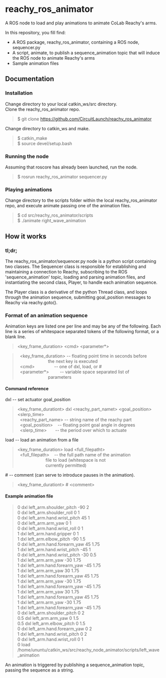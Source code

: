 # reachy_ros_animator
A ROS node to load and play animations to animate CoLab Reachy's arms.

In this repository, you fill find:
* A ROS package, reachy_ros_animator, containing a ROS node, sequencer.py
* A script, animate, to publish a sequence_animation topic that will induce the ROS node to animate Reachy's arms
* Sample animation files


## Documentation

### Installation

Change directory to your local catkin_ws/src directory.  
Clone the reachy_ros_animator repo.

> $ git clone https://github.com/CircuitLaunch/reachy_ros_animator

Change directory to catkin_ws and make.

> $ catkin_make  
> $ source devel/setup.bash

### Running the node

Assuming that roscore has already been launched, run the node.

> $ rosrun reachy_ros_animator sequencer.py

### Playing animations

Change directory to the scripts folder within the local reachy_ros_animator repo, and execute animate passing one of the animation files.

> $ cd src/reachy_ros_animator/scripts  
> $ ./animate right_wave_animation

## How it works

### tl;dr;

The reachy_ros_animator/sequencer.py node is a python script containing two classes. The Sequencer class is responsible for establishing and maintaining a connection to Reachy, subscribing to the ROS 'sequence_animation' topic, loading and parsing animation files, and instantiating the second class, Player, to handle each animation sequence.

The Player class is a derivative of the python Thread class, and loops through the animation sequence, submitting goal_position messages to Reachy via reachy.goto().

### Format of an animation sequence

Animation keys are listed one per line and may be any of the following. Each line is a series of whitespace separated tokens of the following format, or a blank line.

> &lt;key_frame_duration&gt; &lt;cmd&gt; &lt;parameter*&gt;  

> &nbsp;&nbsp;&lt;key_frame_duration&gt; -- floating point time in seconds before  
> &nbsp;&nbsp;&nbsp;&nbsp;&nbsp;&nbsp;&nbsp;&nbsp;&nbsp;&nbsp;&nbsp;&nbsp;&nbsp;&nbsp;&nbsp;&nbsp;&nbsp;&nbsp;&nbsp;&nbsp;&nbsp;&nbsp;&nbsp;&nbsp;&nbsp;the next key is executed  
> &nbsp;&nbsp;&lt;cmd&gt;&nbsp;&nbsp;&nbsp;&nbsp;&nbsp;&nbsp;&nbsp;&nbsp;&nbsp;&nbsp;&nbsp;&nbsp;&nbsp;&nbsp;&nbsp;&nbsp;-- one of dxl, load, or #  
> &nbsp;&nbsp;&lt;parameter*&gt;&nbsp;&nbsp;&nbsp;&nbsp;&nbsp;&nbsp;&nbsp;&nbsp;&nbsp;-- variable space separated list of  
> &nbsp;&nbsp;&nbsp;&nbsp;&nbsp;&nbsp;&nbsp;&nbsp;&nbsp;&nbsp;&nbsp;&nbsp;&nbsp;&nbsp;&nbsp;&nbsp;&nbsp;&nbsp;&nbsp;&nbsp;&nbsp;&nbsp;&nbsp;&nbsp;&nbsp;parameters

#### Command reference

dxl -- set actuator goal_position
> &lt;key_frame_durationt&gt; dxl &lt;reachy_part_namet&gt; &lt;goal_position> &lt;slerp_time&gt;  
> &nbsp;&nbsp;&lt;reachy_part_name&gt; -- string name of the reachy part  
> &nbsp;&nbsp;&lt;goal_position&gt;&nbsp;&nbsp;&nbsp;&nbsp;-- floating point goal angle in degrees
> &nbsp;&nbsp;&lt;slerp_time&gt;&nbsp;&nbsp;&nbsp;&nbsp;&nbsp;&nbsp;&nbsp;-- the period over which to actuate

load -- load an animation from a file
> &lt;key_frame_duration> load &lt;full_filepatht&gt;  
> &nbsp;&nbsp;&lt;full_filepath&gt;&nbsp;&nbsp;&nbsp;&nbsp;-- the full path name of the animation  
> &nbsp;&nbsp;&nbsp;&nbsp;&nbsp;&nbsp;&nbsp;&nbsp;&nbsp;&nbsp;&nbsp;&nbsp;&nbsp;&nbsp;&nbsp;&nbsp;&nbsp;&nbsp;&nbsp;&nbsp;&nbsp;&nbsp;&nbsp;file to load (whitespace is not  
> &nbsp;&nbsp;&nbsp;&nbsp;&nbsp;&nbsp;&nbsp;&nbsp;&nbsp;&nbsp;&nbsp;&nbsp;&nbsp;&nbsp;&nbsp;&nbsp;&nbsp;&nbsp;&nbsp;&nbsp;&nbsp;&nbsp;&nbsp;currently permitted)

&#35; -- comment (can serve to introduce pauses in the animation).
> &lt;key_frame_durationt&gt; # &lt;comment&gt;

#### Example animation file
> 0 dxl left_arm.shoulder_pitch -90 2  
> 0 dxl left_arm.shoulder_roll 0 1  
> 0 dxl left_arm.hand.wrist_pitch 45 1  
> 0 dxl left_arm.arm_yaw 0 1  
> 0 dxl left_arm.hand.wrist_roll 0 1  
> 1 dxl left_arm.hand.gripper 0 1  
> 1 dxl left_arm.elbow_pitch -90 1.5  
> 0 dxl left_arm.hand.forearm_yaw 45 1.75  
> 1 dxl left_arm.hand.wrist_pitch -45 1  
> 0 dxl left_arm.hand.wrist_pitch -30 0.5  
> 1 dxl left_arm.arm_yaw -30 1.75  
> 1 dxl left_arm.hand.forearm_yaw -45 1.75  
> 1 dxl left_arm.arm_yaw 30 1.75  
> 1 dxl left_arm.hand.forearm_yaw 45 1.75  
> 1 dxl left_arm.arm_yaw -30 1.75  
> 1 dxl left_arm.hand.forearm_yaw -45 1.75  
> 1 dxl left_arm.arm_yaw 30 1.75  
> 1 dxl left_arm.hand.forearm_yaw 45 1.75  
> 1 dxl left_arm.arm_yaw -30 1.75  
> 1 dxl left_arm.hand.forearm_yaw -45 1.75  
> 0 dxl left_arm.shoulder_pitch 0 2  
> 0.5 dxl left_arm.arm_yaw 0 1.5  
> 0.5 dxl left_arm.elbow_pitch 0 1.5  
> 0 dxl left_arm.hand.forearm_yaw 0 2  
> 1 dxl left_arm.hand.wrist_pitch 0 2  
> 0 dxl left_arm.hand.wrist_roll 0 1  
> 0 load /home/ununtu/catkin_ws/src/reachy_node_animator/scripts/left_wave_animation

An animation is triggered by publishing a sequence_animation topic, passing the sequence as a string.
